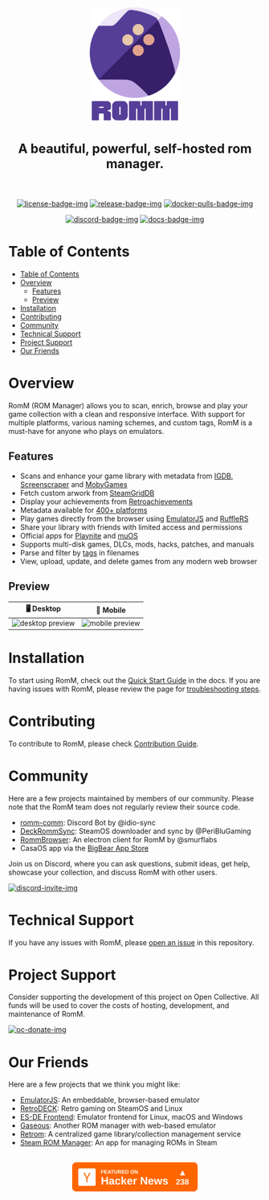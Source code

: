 <!-- trunk-ignore-all(markdownlint/MD033) -->
<!-- trunk-ignore(markdownlint/MD041) -->
<div align="center">
  <img src=".github/resources/isotipo.png" height="180px" width="auto" alt="romm logo">
  <br />
  <img src=".github/resources/logotipo.png" height="45px" width="auto" alt="romm logotype">

  <h3 style="font-size: 25px;">
    A beautiful, powerful, self-hosted rom manager.
  </h3>
  <br/>

[![license-badge-img]][license-badge]
[![release-badge-img]][release-badge]
[![docker-pulls-badge-img]][docker-pulls-badge]

[![discord-badge-img]][discord-badge]
[![docs-badge-img]][docs]

  </div>
</div>

# Table of Contents

- [Table of Contents](#table-of-contents)
- [Overview](#overview)
  - [Features](#features)
  - [Preview](#preview)
- [Installation](#installation)
- [Contributing](#contributing)
- [Community](#community)
- [Technical Support](#technical-support)
- [Project Support](#project-support)
- [Our Friends](#our-friends)

# Overview

RomM (ROM Manager) allows you to scan, enrich, browse and play your game collection with a clean and responsive interface. With support for multiple platforms, various naming schemes, and custom tags, RomM is a must-have for anyone who plays on emulators.

## Features

- Scans and enhance your game library with metadata from [IGDB][igdb-api], [Screenscraper][screenscraper-api] and [MobyGames][mobygames-api]
- Fetch custom arwork from [SteamGridDB][steamgriddb-api]
- Display your achievements from [Retroachievements][retroachievements-api]
- Metadata available for [400+ platforms][docs-supported-platforms]
- Play games directly from the browser using [EmulatorJS][docs-emulatorjs] and [RuffleRS][docs-rufflers]
- Share your library with friends with limited access and permissions
- Official apps for [Playnite][playnite-app] and [muOS][muos-app]
- Supports multi-disk games, DLCs, mods, hacks, patches, and manuals
- Parse and filter by [tags][docs-tag-support] in filenames
- View, upload, update, and delete games from any modern web browser

## Preview

|                                       🖥 Desktop                                       |                                                           📱 Mobile                                                            |
| :------------------------------------------------------------------------------------: | :----------------------------------------------------------------------------------------------------------------------------: |
| <img src=".github/resources/screenshots/preview-desktop.webp" alt="desktop preview" /> | <img style="width: 325px; aspect-ratio: auto;" src=".github/resources/screenshots/preview-mobile.webp" alt="mobile preview" /> |

# Installation

To start using RomM, check out the [Quick Start Guide][docs-quick-start-guide] in the docs. If you are having issues with RomM, please review the page for [troubleshooting steps][docs-troubleshooting].

# Contributing

To contribute to RomM, please check [Contribution Guide](./CONTRIBUTING.md).

# Community

Here are a few projects maintained by members of our community. Please note that the RomM team does not regularly review their source code.

- [romm-comm][romm-comm-discord-bot]: Discord Bot by @idio-sync
- [DeckRommSync][deck-romm-sync]: SteamOS downloader and sync by @PeriBluGaming
- [RommBrowser][romm-browser]: An electron client for RomM by @smurflabs
- CasaOS app via the [BigBear App Store][big-bear-casaos]

Join us on Discord, where you can ask questions, submit ideas, get help, showcase your collection, and discuss RomM with other users.

[![discord-invite-img]][discord-invite]

# Technical Support

If you have any issues with RomM, please [open an issue](https://github.com/rommapp/romm/issues/new) in this repository.

# Project Support

Consider supporting the development of this project on Open Collective. All funds will be used to cover the costs of hosting, development, and maintenance of RomM.

[![oc-donate-img]][oc-donate]

# Our Friends

Here are a few projects that we think you might like:

- [EmulatorJS](https://emulatorjs.org/): An embeddable, browser-based emulator
- [RetroDECK](https://retrodeck.net/): Retro gaming on SteamOS and Linux
- [ES-DE Frontend](https://es-de.org/): Emulator frontend for Linux, macOS and Windows
- [Gaseous](https://github.com/gaseous-project/gaseous-server): Another ROM manager with web-based emulator
- [Retrom](https://github.com/JMBeresford/retrom): A centralized game library/collection management service
- [Steam ROM Manager](https://steamgriddb.github.io/steam-rom-manager/): An app for managing ROMs in Steam

<div align="center">
  <br />
  <a href="https://news.ycombinator.com/item?id=44247964" target="_blank">
    <img src=".github/resources/hackernews_badge.svg" width="250px" alt="hackernews badge">
  </a>
</div>

<!-- docs links -->

[docs]: https://docs.romm.app/latest/
[docs-quick-start-guide]: https://docs.romm.app/latest/Getting-Started/Quick-Start-Guide/
[docs-supported-platforms]: https://docs.romm.app/latest/Platforms-and-Players/Supported-Platforms/
[docs-emulatorjs]: https://docs.romm.app/latest/Platforms-and-Players/EmulatorJS-Player/
[docs-rufflers]: https://docs.romm.app/latest/Platforms-and-Players/RuffleRS-Player/
[docs-troubleshooting]: https://docs.romm.app/latest/Troubleshooting/Scanning-Issues/
[docs-tag-support]: https://docs.romm.app/latest/Getting-Started/Folder-Structure/#tag-support

<!-- Badges -->

[license-badge-img]: https://img.shields.io/github/license/rommapp/romm?style=for-the-badge&color=a32d2a
[license-badge]: LICENSE
[release-badge-img]: https://img.shields.io/github/v/release/rommapp/romm?style=for-the-badge
[release-badge]: https://github.com/rommapp/romm/releases
[discord-badge-img]: https://img.shields.io/badge/discord-7289da?style=for-the-badge
[discord-badge]: https://discord.gg/P5HtHnhUDH
[docs-badge-img]: https://img.shields.io/badge/docs-736e9b?style=for-the-badge
[docker-pulls-badge-img]: https://img.shields.io/docker/pulls/rommapp/romm?style=for-the-badge&label=pulls
[docker-pulls-badge]: https://hub.docker.com/r/rommapp/romm

<!-- Links -->

[discord-invite-img]: https://invidget.switchblade.xyz/P5HtHnhUDH
[discord-invite]: https://discord.gg/P5HtHnhUDH
[oc-donate-img]: https://opencollective.com/romm/donate/button.png?color=blue
[oc-donate]: https://opencollective.com/romm

<!-- External links -->

[igdb-api]: https://docs.romm.app/latest/Getting-Started/Metadata-Providers/#igdb
[screenscraper-api]: https://docs.romm.app/latest/Getting-Started/Metadata-Providers/#screenscraper
[mobygames-api]: https://docs.romm.app/latest/Getting-Started/Metadata-Providers/#mobygames
[steamgriddb-api]: https://docs.romm.app/latest/Getting-Started/Metadata-Providers/#steamgriddb
[retroachievements-api]: https://docs.romm.app/latest/Getting-Started/Metadata-Providers/#retroachievements
[big-bear-casaos]: https://github.com/bigbeartechworld/big-bear-casaos
[romm-comm-discord-bot]: https://github.com/idio-sync/romm-comm
[deck-romm-sync]: https://github.com/PeriBluGaming/DeckRommSync-Standalone
[romm-browser]: https://github.com/smurflabs/RommBrowser/
[playnite-app]: https://github.com/rommapp/playnite-plugin
[muos-app]: https://github.com/rommapp/muos-app
